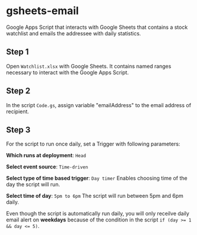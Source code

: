 # gsheets-email
Google Apps Script that interacts with Google Sheets that contains a stock watchlist and emails the addressee with daily statistics.

## Step 1

Open `Watchlist.xlsx` with Google Sheets. It contains named ranges necessary to interact with the Google Apps Script.

## Step 2

In the script `Code.gs`, assign variable "emailAddress" to the email address of recipient.

## Step 3

For the script to run once daily, set a Trigger with following parameters:

**Which runs at deployment**: `Head`

**Select event source**: `Time-driven`

**Select type of time based trigger**: `Day timer` Enables choosing time of the day the script will run.

**Select time of day**: `5pm to 6pm` The script will run between 5pm and 6pm daily.

Even though the script is automatically run daily, you will only receilve daily email alert on **weekdays** because of the condition in the script `if (day >= 1 && day <= 5)`.

